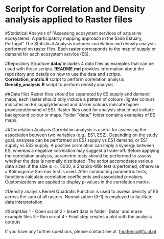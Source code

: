 # Script for Correlation and Density analysis applied to Raster files
#Statistical Analysis of "Assessing ecosystem services of estuarine ecosystems: A participatory mapping approach in the Sado Estuary, Portugal"
The Statistical Analysis includes correlation and density analysis performed on raster files. Each raster corresponds to the map of supply or demand for each ecosystem service (ES). 

#Repository Structure
**data/** includes 4 data files as examples that can be used with these scripts. 
**README.md** provides information about the repository and details on how to use the data and scripts. 
**Correlation_matrix.R** script to perform correlation analysis
**Density_analysis.R** script to perform density analysis

##Data files
Raster files should be separated by ES supply and demand maps; each raster should only include a pattern of colours (lighter colours indicates no ES supply/demand and darker colours indicate higher provision/demand of ES). Raster files used for analysis should not include background colour or maps. Folder "data/" folder contains examples of ES maps.

##Correlation Analysis
Correlation analysis is useful for assessing the association between two variables (e.g., ES1, ES2). Depending on the study goal, analyses can be performed on ES1 supply vs ES1 demand, or ES1 supply vs ES2 supply. A positive correlation can imply a synergy between ES, whereas a negative correlation may suggest a trade-off. 
Before applying the correlation analysis, parametric tests should be performed to assess whether the data is normally distributed. The script accomodates various data sizes: if the size is <= 5000, a Shapiro-Wilk test is perfomed, otherwise a Kolmogorov-Smirnov test is used. After conducting parametric tests, functions calculate correlation coefficients and associated p-values. Customizations are applied to display p-values in the correlation matrix. 

#Density analysis
Kernel Quadratic Function is used to assess density of ES across the sum of all rasters. Normalization (0-1) is employed to facilitate data interpretation.

#ScriptUse
1 - Open script
2 - Insert data in folder 'Data/' and erase example files 
3 - Run script
4 - Final step creates a plot with the analysis outputs

If you have any further questions, please contact me at: fmafonso@fc.ul.pt
